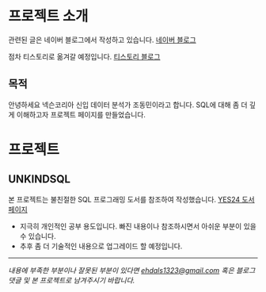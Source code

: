 # 프로젝트 소개

관련된 글은 네이버 블로그에서 작성하고 있습니다. 
[네이버 블로그](https://blog.naver.com/tjdrud1323/222116871156)

점차 티스토리로 옮겨갈 예정입니다.
[티스토리 블로그](https://gibles-deepmind.tistory.com/)

## 목적
안녕하세요 넥슨코리아 신입 데이터 분석가 조동민이라고 합니다. SQL에 대해 좀 더 깊게 이해하고자 프로젝트 페이지를 만들었습니다.

# 프로젝트
## UNKINDSQL
본 프로젝트는 불친절한 SQL 프로그래밍 도서를 참조하여 작성했습니다.
[YES24 도서 페이지](http://www.yes24.com/Product/Goods/64391533)
* 지극히 개인적인 공부 용도입니다. 빠진 내용이나 참조하시면서 아쉬운 부분이 있을 수 있습니다.
* 추후 좀 더 기술적인 내용으로 업그레이드 할 예정입니다.

---------

*내용에 부족한 부분이나 잘못된 부분이 있다면 ehdals1323@gmail.com 혹은 블로그 댓글 및 본 프로젝트로 남겨주시기 바랍니다.*